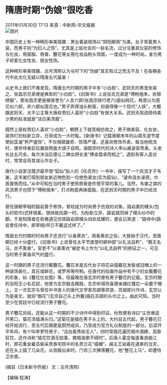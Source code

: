 # 隋唐时期“伪娘”很吃香

2011年01月30日 17:13 来源：中新网-华文报摘  
![图片](http://www.chinanews.com/fileftp/2010/04/2010-04-23/U76P4T47D13180F981DT20100423110629.jpg)  

中国历史上有一种畸形审美情趣：男女着装佩饰以“阴阳颠倒”为美。女子常着男人装，而男子则“为妇人之饰”，尤其是上层社会的一些名流，过分注重其仪容的修饰与化妆，用面脂、唇膏、簪花等女用化妆品粉头饰面，一度成为一种时尚。身为男子却爱化女性妆、佩女性饰。

这种畸形审美情趣，古月清照认为与时下的“伪娘”其实有过之而无不及！在各朝各代中此文化无疑以隋唐五代最甚！

从史书上我们不难发现，隋唐五代时期的男子中多“小白脸”。武则天的男宠张易之、张昌宗兄弟便是典型的“小白脸”。《旧唐书》上说张氏兄弟是“傅粉施朱，衣锦绣服”，那张昌宗更是被美誉为“人言六郎(张昌宗排行老六)面似桃花，再思以为莲花似六郎，非六郎似莲花也。”男子弄得油头粉面，扮装得像一个现代“人妖”，大概跟武则天、太平公主等大唐权贵妇人喜好“小白脸”有很大关系。武则天挑选陪侍美少男的标准就是“洁白美须眉”。

既然上层权贵妇人喜欢“小白脸”，朝野上下就竞相仿效之，男子做美容、化女妆，装饰打扮标新立异，日渐成为一大时髦。《新唐书》记载唐朝末年的山南东道节度使赵匡凝“矜严盛饰”，不仅相貌雄奇、性情严谨，还喜欢修饰外表，每当他梳洗时，便命侍者前后置放两面大镜子自照。唐懿宗时代的诗人李山甫姿容秀美，头发长达五尺余，每次沐浴后便让二婢女把长发“捧金盘承而梳之”，遇到有客人造访时，常常会将其误认作女子。

唐代小说家沈既济最早借“狐仙”拟人的《任氏传》一书中，描写了一个风流才子韦崟，这韦崟打探到朋友新近物色到一位绝色美女(实为狐仙)，“遽命汲水澡颈，巾首膏唇而往。”从中可知在当时男子使用唇膏是件很平常的事儿。当然，韦崟之类的风流男子也惯于“傅粉施朱”，打点粉底再抹面脂，在武则天时期的男子中已经流行。

曾任唐朝宰相的路岩善于修饰，曾经成为时尚男子仿效的对象。路岩裹的幞头(包头的软巾)式样很美，很快就风靡一时。为标新立异，路岩就剪掉了幞头纱巾的脚。于是知情者在街巷遇见仿效路岩原幞头四处炫耀的，便会讥笑道：“路侍中(路岩曾任侍中，即宰相)早已不戴这式样了。”

隋唐五代时期的时尚男子还流行“以香熏衣”。用香熏衣之俗，大抵始于汉代，至唐朝已经十分盛行。《旧唐书》上说曾任太平节度使的柳仲郢“以礼法自矜”，“厩无名马，衣不熏香”。官吏不“以香熏衣”被史书上作为“以礼法自矜”的例证之一，可见当时男子熏香风气的盛行。

这一时期的男子还流行戴簪花。簪花本是古代女子将花朵插戴在发髻或冠帽上的一种装饰美化，其花或鲜花，或罗帛等所制。在唐代的绘画作品中有不少妇女戴簪花的形象，如《簪花仕女图》等。但最晚在唐玄宗时便有男子簪花的记载。玄宗时期的汝阳王小名花奴，他曾为玄宗敲击羯鼓，玄宗听得欣喜便亲摘红槿花一朵置于帽上。又一次玄宗与曾任中书舍人的唐代文学家苏颋等郊游，苏颋即兴作诗，玄宗认为是美文，就将“御花”(玄宗自己头上所戴)插在苏颋的头巾之上。由此可知，当时至少在宫廷中已经流行男子簪花。

男子簪花风俗，还能从这一时期的不少诗作中得到印证。杜牧便有诗曰“尘世难适开笑口，菊花须插满头归。”这菊花是插在男子头上的。大约自五代起，男子簪花已经开始流行，至五代后期更是蔚然成风，乃至成为官方礼仪制度的一部分。后梁开平年间，有个叫李梦符男子，“洁白美秀如玉人”，四时常插花遍历城中酒肆，高歌狂饮，还作诗称“插花饮酒无妨事，樵唱渔歌不碍时”。后唐人霍定每逢春游曲江时，即花重金雇员偷采贵族宅院中的名贵兰花“插帽”。闽主王延羲在遇害的当天，还在头上插了几朵花，从宫殿出来时，门帘三次拂落簪花，他“整花上马”，却遭侍卫杀害。

(摘自《日本新华侨报》 文：古月清照)

【编辑:程涛】 

